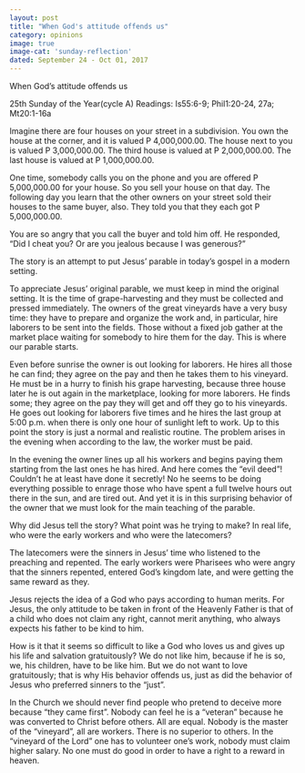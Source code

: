```yaml
---
layout: post
title: "When God's attitude offends us"
category: opinions
image: true
image-cat: 'sunday-reflection'
dated: September 24 - Oct 01, 2017
---
```


When God’s attitude offends us

25th Sunday of the Year(cycle A)
Readings:	Is55:6-9; Phil1:20-24, 27a; Mt20:1-16a

Imagine there are four houses on your street in a subdivision.  You own the house at the corner, and it is valued P 4,000,000.00.  The house next to you is valued P 3,000,000.00.  The third house is valued at P 2,000,000.00.  The last house is valued at P 1,000,000.00.

One time, somebody calls you on the phone and you are offered P 5,000,000.00 for your house.  So you sell your house on that day.  The following day you learn that the other owners on your street sold their houses to the same buyer, also.  They told you that they each got P 5,000,000.00.

You are so angry that you call the buyer and told him off.  He responded, “Did I cheat you?  Or are you jealous because I was generous?”

The story is an attempt to put Jesus’ parable in today’s gospel in a modern setting.

To appreciate Jesus’ original parable, we must keep in mind the original setting.  It is the time of grape-harvesting and they must be collected and pressed immediately.  The owners of the great vineyards have a very busy time: they have to prepare and organize the work and, in particular, hire laborers to be sent into the fields.  Those without a fixed job gather at the market place waiting for somebody to hire them for the day.  This is where our parable starts.

Even before sunrise the owner is out looking for laborers.  He hires all those he can find; they agree on the pay and then he takes them to his vineyard.  He must be in a hurry to finish his grape harvesting, because three house later he is out again in the marketplace, looking for more laborers.  He finds some; they agree on the pay they will get and off they go to his vineyards.  He goes out looking for laborers five times and he hires the last group at 5:00 p.m. when there is only one hour of sunlight left to work.  Up to this point the story is just a normal and realistic routine.  The problem arises in the evening when according to the law, the worker must be paid.

In the evening the owner lines up all his workers and begins paying them starting from the last ones he has hired.  And here comes the “evil deed”!  Couldn’t he at least have done it secretly!  No he seems to be doing everything possible to enrage those who have spent a full twelve hours out there in the sun, and are tired out.  And yet it is in this surprising behavior of the owner that we must look for the main teaching of the parable.

Why did Jesus tell the story?  What point was he trying to make?  In real life, who were the early workers and who were the latecomers?

The latecomers were the sinners in Jesus’ time who listened to the preaching and repented.  The early workers were Pharisees who were angry that the sinners repented, entered God’s kingdom late, and were getting the same reward as they.

Jesus rejects the idea of a God who pays according to human merits.  For Jesus, the only attitude to be taken in front of the Heavenly Father is that of a child who does not claim any right, cannot merit anything, who always expects his father to be kind to him.

How is it that it seems so difficult to like a God who loves us and gives up his life and salvation gratuitously?  We do not like him, because if he is so, we, his children, have to be like him.  But we do not want to love gratuitously; that is why His behavior offends us, just as did the behavior of Jesus who preferred sinners to the “just”.

In the Church we should never find people who pretend to deceive more because “they came first”.  Nobody can feel he is a “veteran” because he was converted to Christ before others.  All are equal.  Nobody is the master of the “vineyard”, all are workers.  There is no superior to others.  In the “vineyard of the Lord” one has to volunteer one’s work, nobody must claim higher salary.  No one must do good in order to have a right to a reward in heaven.
